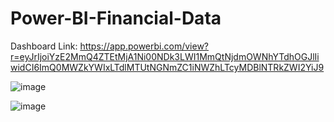 # Power-BI-Financial-Data

Dashboard Link: https://app.powerbi.com/view?r=eyJrIjoiYzE2MmQ4ZTEtMjA1Ni00NDk3LWI1MmQtNjdmOWNhYTdhOGJlIiwidCI6ImQ0MWZkYWIxLTdlMTUtNGNmZC1iNWZhLTcyMDBlNTRkZWI2YiJ9

![image](https://github.com/asingh2695/Power-BI-Financial-Data/assets/34424599/43febce5-7d59-4054-bf42-b67b850f4adf)

![image](https://github.com/asingh2695/Power-BI-Financial-Data/assets/34424599/f76ceef9-f6aa-479b-9e4b-ca5cafadee8f)
